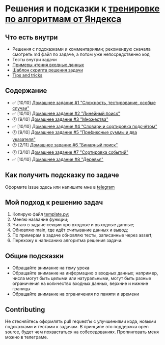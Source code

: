 # Решения и подсказки к [тренировке по алгоритмам от Яндекса](https://yandex.ru/yaintern/algorithm-training)

## Что есть внутри

- Решения с подсказками и комментариями; рекомендую сначала смотреть md файл по задаче, а потом уже непосредственно код
- Тесты внутри задачи
- [Примеры чтения входных данных](./read_input)
- [Шаблон скрипта решения задачи](./template.py)
- [Tips and tricks](./tricks.md)

## Содержание 

- :white_check_mark: [10/10] [Домашнее задание #1 "Сложность, тестирование, особые случаи"](hw1/)
- :white_check_mark: [10/10] [Домашнее задание #2 "Линейный поиск"](hw2/)
- 🕑 [9/10] [Домашнее задание #3 "Множества"](hw3/)
- :white_check_mark: [10/10] [Домашнее задание #4 "Словари и сортировка подсчётом"](hw4/)
- 🕑 [9/10] [Домашнее задание #5 "Префиксные суммы и два указателя"](hw5/)
- 🕑 [2/11] [Домашнее задание #6 "Бинарный поиск"](hw6/)
- 🕑 [3/10] [Домашнее задание #7 "Сортировка событий"](hw7/)
- :white_check_mark: [10/10] [Домашнее задание #8 "Деревья"](hw8/)

## Как получить подсказку по задаче

Оформите issue здесь или напишите мне в [telegram](https://t.me/OhAndrey)

## Мой подход к решению задач

1. Копирую файл [template.py](./template.py);
2. Меняю название функции;
3. Читаю в задаче секции про входные и выходные данные;
4. Обновляю main, где идёт считывание данных и вывод;
5. По примерам в задаче обновляю тесты, записанные через assert;
6. Перехожу к написанию алгоритма решения задачи.

## Общие подсказки

- Обращайте внимание на тему урока
- Обращайте внимание на информацию о входных данных; например, числа могут быть целыми или натуральными,
  могут быть разные ограничения на количество входных данных, верхние и нижние границы
- Обращайте внимание на ограничения по памяти и времени

## Contributing

Не стесняйтесь оформлять pull request'ы с улучшениями кода, новыми подсказками и тестами к задачам.
В принципе это поддержка open source, будет чем похвастаться на собеседованиях.
Пропинговать меня можно в телеграме.
